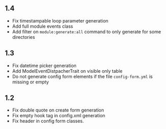 1.4
---
- Fix timestampable loop parameter generation
- Add full module events class
- Add filter on ```module:generate:all``` command to only generate for some directories

1.3
---
- Fix datetime picker generation
- Add ModelEventDistpacherTrait on visible only table
- Do not generate config form elements if the file ```config-form.yml``` is missing or empty

1.2
---
- Fix double quote on create form generation
- Fix empty hook tag in config.xml generation
- Fix header in config form classes.
